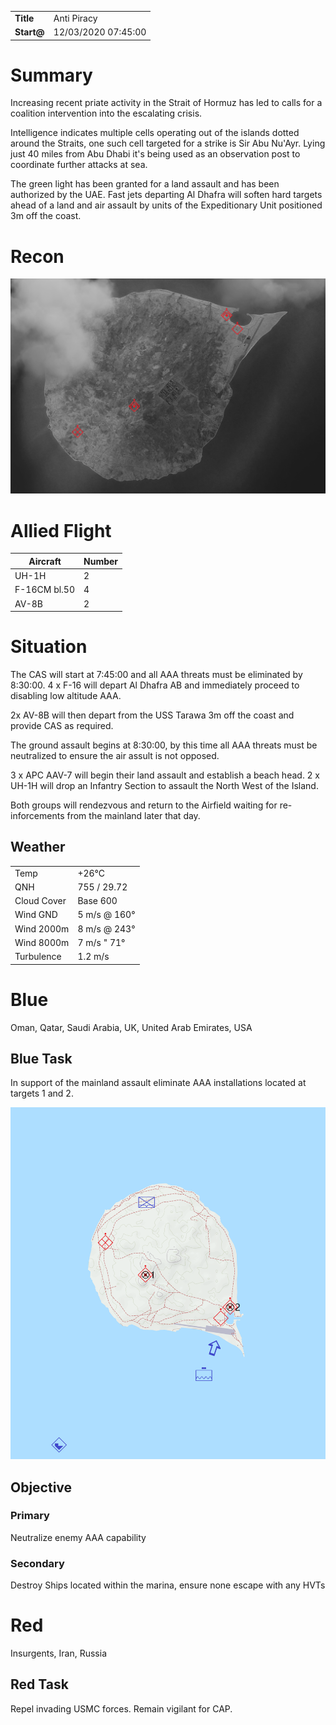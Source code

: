 | | |
| ---- | ---- |
| **Title** | Anti Piracy |
| **Start@** | 12/03/2020 07:45:00

# Summary
Increasing recent priate activity in the Strait of Hormuz has led to calls for a coalition intervention into the escalating crisis.

Intelligence indicates multiple cells operating out of the islands dotted around the Straits, one such cell targeted for a strike is Sir Abu Nu'Ayr. Lying just 40 miles from Abu Dhabi it's being used as an observation post to coordinate further attacks at sea. 

The green light has been granted for a land assault and has been authorized by the UAE. Fast jets departing Al Dhafra will soften hard targets ahead of a land and air assault by units of the Expeditionary Unit positioned 3m off the coast.

# Recon
![](https://raw.githubusercontent.com/JonathanTurnock/dcs-mis_anti-piracy/master/reconnaissance.png)

# Allied Flight
| Aircraft | Number |
| ---- | ---- |
| UH-1H  | 2 |
| F-16CM bl.50 | 4 |
| AV-8B | 2 |

# Situation
The CAS will start at 7:45:00 and all AAA threats must be eliminated by 8:30:00.
4 x F-16 will depart Al Dhafra AB and immediately proceed to disabling low altitude AAA.

2x AV-8B will then depart from the USS Tarawa 3m off the coast and provide CAS as required.

The ground assault begins at 8:30:00, by this time all AAA threats must be neutralized to ensure the air assult is not opposed.

3 x APC AAV-7 will begin their land assault and establish a beach head.
2 x UH-1H will drop an Infantry Section to assault the North West of the Island. 

Both groups will rendezvous and return to the Airfield waiting for re-inforcements from the mainland later that day.

## Weather
| | |
| ---- | ---- |
| Temp | +26°C
| QNH | 755 / 29.72
| Cloud Cover | Base 600
| Wind GND | 5 m/s @ 160° |
| Wind 2000m | 8 m/s @ 243° |
| Wind 8000m | 7 m/s " 71° |
| Turbulence | 1.2 m/s |

# Blue
Oman, Qatar, Saudi Arabia, UK, United Arab Emirates, USA

## Blue Task
In support of the mainland assault eliminate AAA installations located at targets 1 and 2.

![](https://raw.githubusercontent.com/JonathanTurnock/dcs-mis_anti-piracy/master/planning.png)

## Objective

### Primary
Neutralize enemy AAA capability

### Secondary
Destroy Ships located within the marina, ensure none escape with any HVTs

# Red
Insurgents, Iran, Russia

## Red Task
Repel invading USMC forces.
Remain vigilant for CAP.

